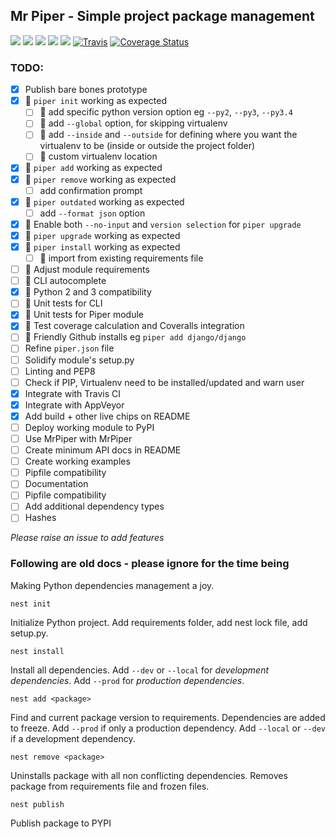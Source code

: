 Mr Piper - Simple project package management
-------------


[![](https://img.shields.io/pypi/v/mrpiper.svg)](https://pypi.python.org/pypi/mrpiper)
[![](https://img.shields.io/pypi/l/mrpiper.svg)](https://pypi.python.org/pypi/mrpiper)
[![](https://img.shields.io/pypi/wheel/mrpiper.svg)](https://pypi.python.org/pypi/mrpiper)
[![](https://img.shields.io/pypi/pyversions/mrpiper.svg)](https://pypi.python.org/pypi/mrpiper)
[![](https://img.shields.io/appveyor/ci/jamespacileo/mr-piper.svg)](https://ci.appveyor.com/project/jamespacileo/mr-piper/branch/master)
[![Travis](https://img.shields.io/travis/rust-lang/rust.svg)](https://travis-ci.org/jamespacileo/mr-piper)
[![Coverage Status](https://coveralls.io/repos/github/jamespacileo/mr-piper/badge.svg?branch=master)](https://coveralls.io/github/jamespacileo/mr-piper?branch=master)

### TODO:

- [X] Publish bare bones prototype
- [X] 🏃 `piper init` working as expected
    - [ ] 🏃 add specific python version option eg `--py2`, `--py3`, `--py3.4`
    - [ ] 🏃 add `--global` option, for skipping virtualenv
    - [ ] 🏃 add `--inside` and `--outside` for defining where you want the virtualenv to be (inside or outside the project folder)
    - [ ] 🏃 custom virtualenv location
- [X] 🏃 `piper add` working as expected
- [X] 🏃 `piper remove` working as expected
    - [ ] add confirmation prompt
- [X] 🏃 `piper outdated` working as expected
    - [ ] add `--format json` option
- [X] 🏃 Enable both `--no-input` and `version selection` for `piper upgrade`
- [X] 🏃 `piper upgrade` working as expected
- [X] 🏃 `piper install` working as expected
    - [ ] 🏃 import from existing requirements file
- [ ] 🏃 Adjust module requirements
- [ ] 🏃 CLI autocomplete
- [X] 🏃 Python 2 and 3 compatibility
- [ ] 🏃 Unit tests for CLI
- [X] 🏃 Unit tests for Piper module
- [X] 🏃 Test coverage calculation and Coveralls integration
- [ ] 🏃 Friendly Github installs eg `piper add django/django`
- [ ] Refine `piper.json` file
- [ ] Solidify module's setup.py
- [ ] Linting and PEP8
- [ ] Check if PIP, Virtualenv need to be installed/updated and warn user
- [X] Integrate with Travis CI
- [X] Integrate with AppVeyor
- [X] Add build + other live chips on README
- [ ] Deploy working module to PyPI
- [ ] Use MrPiper with MrPiper
- [ ] Create minimum API docs in README
- [ ] Create working examples
- [ ] Pipfile compatibility
- [ ] Documentation
- [ ] Pipfile compatibility
- [ ] Add additional dependency types
- [ ] Hashes

*Please raise an issue to add features*

### Following are old docs - please ignore for the time being

Making Python dependencies management a joy.

    nest init

Initialize Python project. Add requirements folder, add nest lock file, add setup.py.

    nest install

Install all dependencies. Add `--dev` or `--local` for *development dependencies*. Add `--prod` for *production dependencies*.

    nest add <package>

Find and current package version to requirements.
Dependencies are added to freeze.
Add `--prod` if only a production dependency. Add `--local` or `--dev` if a development dependency.

    nest remove <package>

Uninstalls package with all non conflicting dependencies. Removes package from requirements file and frozen files.

    nest publish

Publish package to PYPI
